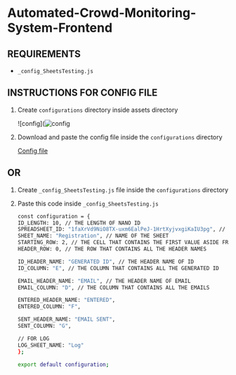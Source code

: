 # **Automated-Crowd-Monitoring-System-Frontend**


## REQUIREMENTS
* `_config_SheetsTesting.js`

## INSTRUCTIONS FOR CONFIG FILE
1. Create `configurations` directory inside assets directory
   
   ![config](![config](https://user-images.githubusercontent.com/74962185/205629424-232235b3-625f-43b8-bf3c-5ca56a7df35f.png)

 
2. Download and paste the config file inside the `configurations` directory
     
     [Config file](https://drive.google.com/file/d/1N1NA5x0eduRB-JHUSJN9MMVZarJ-Krgt/view?fbclid=IwAR0sMkFVCDzZr85_vc1xx9QMnRCwJqs21gCywml25RBMhJ9IpCHkWKKRfD8)

## OR
1. Create `_config_SheetsTesting.js` file inside the `configurations` directory

2. Paste this code inside `_config_SheetsTesting.js` 
     
      ```bash
      const configuration = {
    ID_LENGTH: 10, // THE LENGTH OF NANO ID
    SPREADSHEET_ID: "1faXrVd9NiO8TX-uxm6EalPeJ-1HrtXyjvxgiKaIU3pg", // FOUND IN LINK
    SHEET_NAME: "Registration", // NAME OF THE SHEET
    STARTING_ROW: 2, // THE CELL THAT CONTAINS THE FIRST VALUE ASIDE FROM HEADER
    HEADER_ROW: 0, // THE ROW THAT CONTAINS ALL THE HEADER NAMES
  
    ID_HEADER_NAME: "GENERATED ID", // THE HEADER NAME OF ID
    ID_COLUMN: "E", // THE COLUMN THAT CONTAINS ALL THE GENERATED ID
  
    EMAIL_HEADER_NAME: "EMAIL", // THE HEADER NAME OF EMAIL
    EMAIL_COLUMN: "D", // THE COLUMN THAT CONTAINS ALL THE EMAILS
  
    ENTERED_HEADER_NAME: "ENTERED",
    ENTERED_COLUMN: "F",
  
    SENT_HEADER_NAME: "EMAIL SENT", 
    SENT_COLUMN: "G",
  
    // FOR LOG
    LOG_SHEET_NAME: "Log"
    };
  
    export default configuration;
    ```

